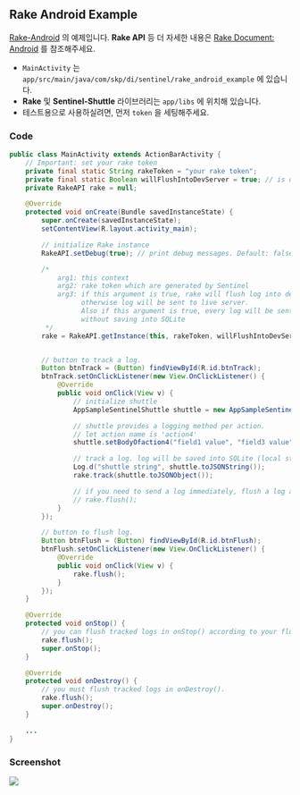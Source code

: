 
## Rake Android Example

[Rake-Android](https://github.com/skpdi/rake-android) 의 예제입니다. **Rake API** 등 더 자세한 내용은 [Rake Document: Android](https://github.com/skpdi/rake-document/wiki/Rake-Android) 를 참조해주세요.

- `MainActivity` 는 `app/src/main/java/com/skp/di/sentinel/rake_android_example` 에 있습니다.
- **Rake** 및 **Sentinel-Shuttle** 라이브러리는 `app/libs` 에 위치해 있습니다.
- 테스트용으로 사용하실려면, 먼저 `token` 을 세팅해주세요.


### Code

```java
public class MainActivity extends ActionBarActivity {
    // Important: set your rake token
    private final static String rakeToken = "your rake token";
    private final static Boolean willFlushIntoDevServer = true; // is dev environment or not?
    private RakeAPI rake = null;

    @Override
    protected void onCreate(Bundle savedInstanceState) {
        super.onCreate(savedInstanceState);
        setContentView(R.layout.activity_main);

        // initialize Rake instance
        RakeAPI.setDebug(true); // print debug messages. Default: false

        /*
            arg1: this context
            arg2: rake token which are generated by Sentinel
            arg3: if this argument is true, rake will flush log into dev server,
                  otherwise log will be sent to live server.
                  Also if this argument is true, every log will be sent to dev server instantly
                  without saving into SQLite
         */
        rake = RakeAPI.getInstance(this, rakeToken, willFlushIntoDevServer);


        // button to track a log.
        Button btnTrack = (Button) findViewById(R.id.btnTrack);
        btnTrack.setOnClickListener(new View.OnClickListener() {
            @Override
            public void onClick(View v) {
                // initialize shuttle
                AppSampleSentinelShuttle shuttle = new AppSampleSentinelShuttle();

                // shuttle provides a logging method per action.
                // let action name is 'action4'
                shuttle.setBodyOfaction4("field1 value", "field3 value", "field4 value");

                // track a log. log will be saved into SQLite (local storage)
                Log.d("shuttle string", shuttle.toJSONString());
                rake.track(shuttle.toJSONObject());

                // if you need to send a log immediately, flush a log after tracking
                // rake.flush();
            }
        });

        // button to flush log.
        Button btnFlush = (Button) findViewById(R.id.btnFlush);
        btnFlush.setOnClickListener(new View.OnClickListener() {
            @Override
            public void onClick(View v) {
                rake.flush();
            }
        });
    }

    @Override
    protected void onStop() {
        // you can flush tracked logs in onStop() according to your flushing policy
        rake.flush();
        super.onStop();
    }

    @Override
    protected void onDestroy() {
        // you must flush tracked logs in onDestroy().
        rake.flush();
        super.onDestroy();
    }

    ...
}
```

### Screenshot

![](https://raw.githubusercontent.com/skpdi/rake-android-example/master/screenshots/image01.jpeg)
